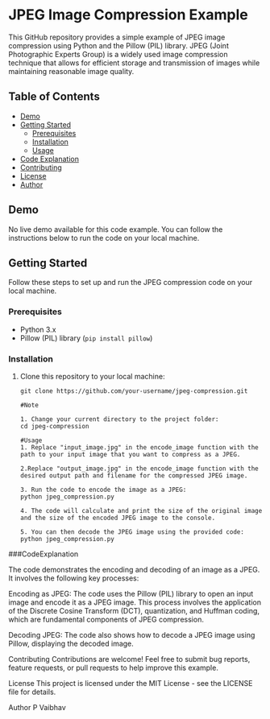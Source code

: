 # JPEG Image Compression Example

This GitHub repository provides a simple example of JPEG image compression using Python and the Pillow (PIL) library. JPEG (Joint Photographic Experts Group) is a widely used image compression technique that allows for efficient storage and transmission of images while maintaining reasonable image quality.

## Table of Contents

- [Demo](#demo)
- [Getting Started](#getting-started)
  - [Prerequisites](#prerequisites)
  - [Installation](#installation)
  - [Usage](#usage)
- [Code Explanation](#code-explanation)
- [Contributing](#contributing)
- [License](#license)
- [Author](#author)

## Demo

No live demo available for this code example. You can follow the instructions below to run the code on your local machine.

## Getting Started

Follow these steps to set up and run the JPEG compression code on your local machine.

### Prerequisites

- Python 3.x
- Pillow (PIL) library (`pip install pillow`)

### Installation

1. Clone this repository to your local machine:

   ``` shell
   git clone https://github.com/your-username/jpeg-compression.git

   #Note

   1. Change your current directory to the project folder:
   cd jpeg-compression

   #Usage
   1. Replace "input_image.jpg" in the encode_image function with the path to your input image that you want to compress as a JPEG.

   2.Replace "output_image.jpg" in the encode_image function with the desired output path and filename for the compressed JPEG image.

   3. Run the code to encode the image as a JPEG:
   python jpeg_compression.py

   4. The code will calculate and print the size of the original image and the size of the encoded JPEG image to the console.

   5. You can then decode the JPEG image using the provided code:
   python jpeg_compression.py

###CodeExplanation

The code demonstrates the encoding and decoding of an image as a JPEG. It involves the following key processes:

Encoding as JPEG: The code uses the Pillow (PIL) library to open an input image and encode it as a JPEG image. This process involves the application of the Discrete Cosine Transform (DCT), quantization, and Huffman coding, which are fundamental components of JPEG compression.

Decoding JPEG: The code also shows how to decode a JPEG image using Pillow, displaying the decoded image.

Contributing
Contributions are welcome! Feel free to submit bug reports, feature requests, or pull requests to help improve this example.

License
This project is licensed under the MIT License - see the LICENSE file for details.

Author
P Vaibhav



